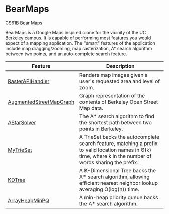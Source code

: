 # BearMaps
CS61B Bear Maps

BearMaps is a Google Maps inspired clone for the vicinity of the UC Berkeley campus. It is capable of performing most features you would expect of a mapping application. The "smart" features of the application include map dragging/zooming, map rasterization, A* search algorithm between two points, and an auto-complete search feature.

Feature | Description
------- | -------
[RasterAPIHandler](https://github.com/genielee55/BearMaps/blob/main/bearmaps/proj2d/server/handler/impl/RasterAPIHandler.java) | Renders map images given a user's requested area and level of zoom.
[AugmentedStreetMapGraph](https://github.com/genielee55/BearMaps/blob/main/bearmaps/proj2d/AugmentedStreetMapGraph.java) | Graph representation of the contents of Berkeley Open Street Map data.
[AStarSolver](https://github.com/genielee55/BearMaps/blob/main/bearmaps/proj2c/AStarSolver.java) | The A* search algorithm to find the shortest path between two points in Berkeley.
[MyTrieSet](https://github.com/genielee55/BearMaps/blob/main/bearmaps/proj2d/MyTrieSet.java) | A TrieSet backs the autocomplete search feature, matching a prefix to valid location names in Θ(k) time, where k in the number of words sharing the prefix.
[KDTree]( ) | A K-Dimensional Tree backs the A* search algorithm, allowing efficient nearest neighbor lookup averaging O(log(n)) time.
[ArrayHeapMinPQ]( ) | A min-heap priority queue backs the A* search algorithm.
